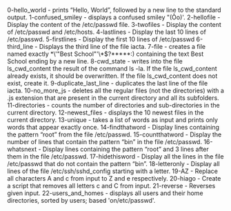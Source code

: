0-hello_world - prints “Hello, World”, followed by a new line to the standard output.
1-confused_smiley - displays a confused smiley "(Ôo)'.
2-hellofile - Display the content of the /etc/passwd file.
3-twofiles - Display the content of /etc/passwd and /etc/hosts.
4-lastlines - Display the last 10 lines of /etc/passwd.
5-firstlines - Display the first 10 lines of /etc/passwd
6-third_line - Displays the third line of the file iacta.
7-file - creates a file named exactly \*\\'"Best School"\'\\*$\?\*\*\*\*\*:) containing the text Best School ending by a new line.
8-cwd_state - writes into the file ls_cwd_content the result of the command ls -la. If the file ls_cwd_content already exists, it should be overwritten. If the file ls_cwd_content does not exist, create it.
9-duplicate_last_line - duplicates the last line of the file iacta.
10-no_more_js - deletes all the regular files (not the directories) with a .js extension that are present in the current directory and all its subfolders.
11-directories - counts the number of directories and sub-directories in the current directory.
12-newest_files - displays the 10 newest files in the current directory.
13-unique - takes a list of words as input and prints only words that appear exactly once.
14-findthatword - Display lines containing the pattern “root” from the file /etc/passwd.
15-countthatword - Display the number of lines that contain the pattern “bin” in the file /etc/passwd.
16-whatsnext - Display lines containing the pattern “root” and 3 lines after them in the file /etc/passwd.
17-hidethisword - Display all the lines in the file /etc/passwd that do not contain the pattern “bin”.
18-letteronly - Display all lines of the file /etc/ssh/sshd_config starting with a letter.
19-AZ - Replace all characters A and c from input to Z and e respectively.
20-hiago - Create a script that removes all letters c and C from input.
21-reverse - Reverses given input.
22-users_and_homes - displays all users and their home directories, sorted by users; based 'on/etc/passwd'.
